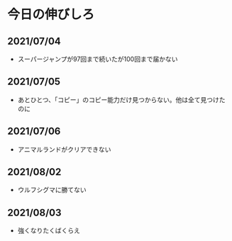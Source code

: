 # 今日の伸びしろ
## 2021/07/04

- スーパージャンプが97回まで続いたが100回まで届かない
## 2021/07/05

- あとひとつ、「コピー」のコピー能力だけ見つからない。他は全て見つけたのに
## 2021/07/06

- アニマルランドがクリアできない
## 2021/08/02
 
- ウルフシグマに勝てない
## 2021/08/03

- 強くなりたくばくらえ

